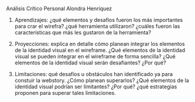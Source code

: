 Análisis Crítico Personal Alondra Henríquez

1. Aprendizajes: ¿qué elementos y desafíos fueron los más importantes para crar el wirefra? ¿qué herramienta utilizaron? ¿cuáles fueron las características que más les gustaron de la herramienta?

2. Proyecciones: explica en detalle cómo planean integrar los elementos de la identidad visual en el wireframe. ¿Qué elementos de la identidad visual se pueden integrar en el wireframe de forma sencilla? ¿Qué elementos de la identidad visual serán desafiantes? ¿Por qué?

3. Limitaciones: qué desafíos u obstáculos han identificado ya para constuir la webstory. ¿Cómo planean superarlos? ¿Qué elementos de la identidad visual podrían ser limitantes? ¿Por qué? ¿qué estrategias proponen para superar tales limitaciones.